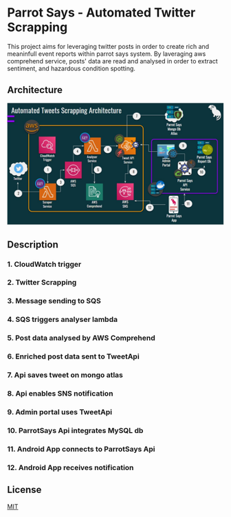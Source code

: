 # Parrot Says - Automated Twitter Scrapping

This project aims for leveraging twitter posts in order to create rich and meaninfull event reports within parrot says system. By laveraging aws comprehend service, posts' data are read and analysed in order to extract sentiment, and hazardous condition spotting. 

## Architecture
![Architecture](https://github.com/thiago-nsjob/COMP313-001-Team-1---ParrotSays/blob/dev/assets/project_arch.jpg)
 
## Description
### 1. CloudWatch trigger   
### 2. Twitter Scrapping 
### 3. Message sending to SQS
### 4. SQS triggers analyser lambda
### 5. Post data analysed by AWS Comprehend
### 6. Enriched post data sent to TweetApi
### 7. Api saves tweet on mongo atlas
### 8. Api enables SNS notification
### 9. Admin portal uses TweetApi
### 10. ParrotSays Api integrates MySQL db
### 11. Android App connects to ParrotSays Api 
### 12. Android App receives notification


## License
[MIT](https://choosealicense.com/licenses/mit/)
